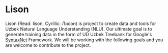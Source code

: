 # Lison
Lison (Read: lison, Cyrillic: Лисон) is project to create data and tools for Uzbek Natural Language Understanding (NLU). Our ultimate goal is to generate training data in the form of UD Uzbek Treebank for Google's [SyntaxNet](https://ai.googleblog.com/2016/05/announcing-syntaxnet-worlds-most.html) Framework.  We will be working with the following goals and you are welcome to contribute to the project.
